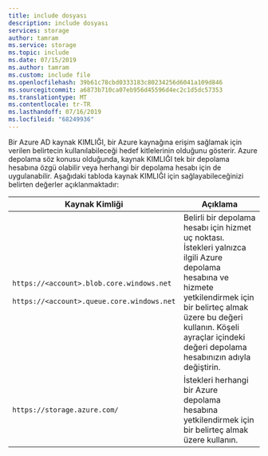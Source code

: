 ```yaml
---
title: include dosyası
description: include dosyası
services: storage
author: tamram
ms.service: storage
ms.topic: include
ms.date: 07/15/2019
ms.author: tamram
ms.custom: include file
ms.openlocfilehash: 39b61c78cbd0333183c80234256d6041a109d846
ms.sourcegitcommit: a6873b710ca07eb956d45596d4ec2c1d5dc57353
ms.translationtype: MT
ms.contentlocale: tr-TR
ms.lasthandoff: 07/16/2019
ms.locfileid: "68249936"
---
```

Bir Azure AD kaynak KIMLIĞI, bir Azure kaynağına erişim sağlamak için verilen belirtecin kullanılabileceği hedef kitlelerinin olduğunu gösterir. Azure depolama söz konusu olduğunda, kaynak KIMLIĞI tek bir depolama hesabına özgü olabilir veya herhangi bir depolama hesabı için de uygulanabilir. Aşağıdaki tabloda kaynak KIMLIĞI için sağlayabileceğinizi belirten değerler açıklanmaktadır:

|Kaynak Kimliği  |Açıklama  |
|---------|---------|
|`https://<account>.blob.core.windows.net` <br /><br /> `https://<account>.queue.core.windows.net`    | Belirli bir depolama hesabı için hizmet uç noktası. İstekleri yalnızca ilgili Azure depolama hesabına ve hizmete yetkilendirmek için bir belirteç almak üzere bu değeri kullanın. Köşeli ayraçlar içindeki değeri depolama hesabınızın adıyla değiştirin.      |
|`https://storage.azure.com/`     | İstekleri herhangi bir Azure depolama hesabına yetkilendirmek için bir belirteç almak üzere kullanın.        |
